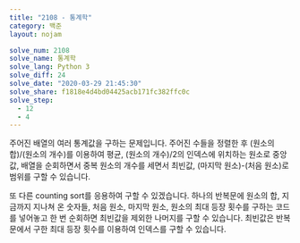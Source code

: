 ```yaml
---
title: "2108 - 통계학"
category: 백준
layout: nojam

solve_num: 2108
solve_name: 통계학
solve_lang: Python 3
solve_diff: 24
solve_date: "2020-03-29 21:45:30"
solve_share: f1818e4d4bd04425acb171fc382ffc0c
solve_step:
  - 12
  - 4
---
```


주어진 배열의 여러 통계값을 구하는 문제입니다. 주어진 수들을 정렬한 후 (원소의 합)/(원소의 개수)를 이용하여 평균, (원소의 개수)/2의 인덱스에 위치하는 원소로 중앙값, 배열을 순회하면서 중복 원소의 개수를 세면서 최빈값, (마지막 원소)-(처음 원소)로 범위를 구할 수 있습니다.

또 다른 counting sort를 응용하여 구할 수 있겠습니다. 하나의 반복문에 원소의 합, 지금까지 지나쳐 온 숫자들, 처음 원소, 마지막 원소, 원소의 최대 등장 횟수를 구하는 코드를 넣어놓고 한 번 순회하면 최빈값을 제외한 나머지를 구할 수 있습니다. 최빈값은 반복문에서 구한 최대 등장 횟수를 이용하여 인덱스를 구할 수 있습니다.
